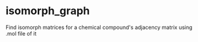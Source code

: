 # isomorph_graph
Find isomorph matrices for a chemical compound's adjacency matrix using .mol file of it
